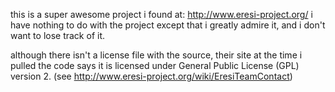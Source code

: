 this is a super awesome project i found at: http://www.eresi-project.org/ i have nothing to do with the project except that i greatly admire it, and i don't want to lose track of it.

although there isn't a license file with the source, their site at the time i pulled the code says it is licensed under General Public License (GPL) version 2. (see http://www.eresi-project.org/wiki/EresiTeamContact)
